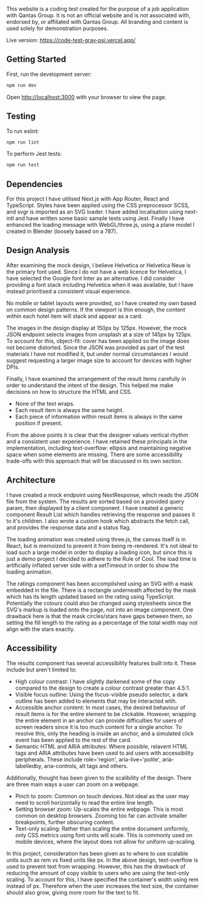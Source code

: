 This website is a coding test created for the purpose of a job application with Qantas Group. It is not an official website and is not associated with, endorsed by, or affiliated with Qantas Group. All branding and content is used solely for demonstration purposes.

Live version: https://code-test-gray-psi.vercel.app/

## Getting Started

First, run the development server:

```bash
npm run dev
```

Open [http://localhost:3000](http://localhost:3000) with your browser to view the page.

## Testing

To run eslint:

```bash
npm run lint
```

To perform Jest tests:

```bash
npm run test
```

## Dependencies

For this project I have utilised Next.js with App Router, React and TypeScript. Styles have been applied using the CSS preprocessor SCSS, and svgr is imported as an SVG loader. I have added localisation using next-intl and have written some basic sample tests using Jest. Finally I have enhanced the loading message with WebGL/three.js, using a plane model I created in Blender (loosely based on a 787).

## Design Analysis

After examining the mock design, I believe Helvetica or Helvetica Neue is the primary font used. Since I do not have a web licence for Helvetica, I have selected the Google font Inter as an alternative. I did consider providing a font stack including Helvetica when it was available, but I have instead prioritised a consistent visual experience.

No mobile or tablet layouts were provided, so I have created my own based on common design patterns. If the viewport is thin enough, the content within each hotel item will stack and appear as a card.

The images in the design display at 150px by 125px. However, the mock JSON endpoint selects images from unsplash at a size of 145px by 125px. To account for this, object-fit: cover has been applied so the image does not become distorted. Since the JSON was provided as part of the test materials I have not modified it, but under normal circumstances I would suggest requesting a larger image size to account for devices with higher DPIs.

Finally, I have examined the arrangement of the result items carefully in order to understand the intent of the design. This helped me make decisions on how to structure the HTML and CSS.

- None of the text wraps.
- Each result item is always the same height.
- Each piece of information within result items is always in the same position if present.

From the above points it is clear that the designer values vertical rhythm and a consistent user experience. I have retained these principals in the implementation, including text-overflow: ellipsis and maintaining negative space when some elements are missing. There are some accessibility trade-offs with this approach that will be discussed in its own section.

## Architecture

I have created a mock endpoint using NextResponse, which reads the JSON file from the system. The results are sorted based on a provided query param, then displayed by a client component. I have created a generic component Result List which handles retrieving the response and passes it to it's children. I also wrote a custom hook which abstracts the fetch call, and provides the response data and a status flag.

The loading animation was created using three.js, the canvas itself is in React, but is memoized to prevent it from being re-rendered. It's not ideal to load such a large model in order to display a loading icon, but since this is just a demo project I decided to adhere to the Rule of Cool. The load time is artificially inflated server side with a setTimeout in order to show the loading animation.

The ratings component has been accomplished using an SVG with a mask embedded in the file. There is a rectangle underneath affected by the mask which has its length updated based on the rating using TypeScript. Potentially the colours could also be changed using stylesheets since the SVG's markup is loaded onto the page, not into an image component. One drawback here is that the mask circles/stars have gaps between them, so setting the fill length to the rating as a percentage of the total width may not align with the stars exactly.

## Accessibility

The results component has several accessibility features built into it. These include but aren't limited to:

- High colour contrast: I have slightly darkened some of the copy compared to the design to create a colour contrast greater than 4.5:1.
- Visible focus outline: Using the focus-visible pseudo selector, a dark outline has been added to elements that may be interacted wtih.
- Accessible anchor content: In most cases, the desired behaviour of result items is for the entire element to be clickable. However, wrapping the entire element in an anchor can provide difficulties for users of screen readers since it is too much content for a single anchor. To resolve this, only the heading is inside an anchor, and a simulated click event has been applied to the rest of the card.
- Semantic HTML and ARIA attributes: Where possible, relavent HTML tags and ARIA attributes have been used to aid users with accessibility peripherals. These include role='region', aria-live='polite', aria-labelledby, aria-controls, alt tags and others.

Additionally, thought has been given to the scalibility of the design. There are three main ways a user can zoom on a webpage.

- Pinch to zoom: Common on touch devices. Not ideal as the user may need to scroll horizontally to read the entire line length.
- Setting browser zoom: Up-scales the entire webpage. This is most common on desktop browsers. Zooming too far can activate smaller breakpoints, further obscuring content.
- Text-only scaling: Rather than scaling the entire document uniformly, only CSS metrics using font units will scale. This is commonly used on mobile devices, where the layout does not allow for uniform up-scaling.

In this project, consideration has been given as to where to use scalable units such as rem vs fixed units like px. In the above design, text-overflow is used to prevent text from wrapping. However, this has the drawback of reducing the amount of copy visible to users who are using the text-only scaling. To account for this, I have specified the container's width using rem instead of px. Therefore when the user increases the text size, the container should also grow, giving more room for the text to fit.